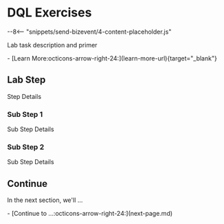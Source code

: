 <!--TODO: Update Lab Task -->
# DQL Exercises
<!--TODO: Update bizevent code snippet -->
--8<-- "snippets/send-bizevent/4-content-placeholder.js"

<!--TODO: Update Lab task and learn more link -->
Lab task description and primer

<div class="grid cards" markdown>
- [Learn More:octicons-arrow-right-24:](learn-more-url){target="_blank"}
</div>

<!--TODO: Lab Task Details -->
## Lab Step

Step Details

### Sub Step 1

Sub Step Details

### Sub Step 2

Sub Step Details

## Continue
<!--TODO: Update Continue Section -->
In the next section, we'll ...

<div class="grid cards" markdown>
- [Continue to ...:octicons-arrow-right-24:](next-page.md)
</div>